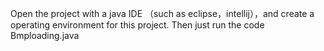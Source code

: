 Open the project with a java IDE （such as eclipse，intellij），and create a operating environment for this project.
Then just run the code Bmploading.java
